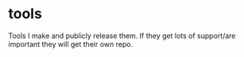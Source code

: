 # tools
Tools I make and publicly release them. If they get lots of support/are important they will get their own repo.
